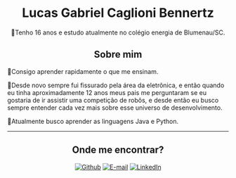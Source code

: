 <h1 align="center">Lucas Gabriel Caglioni Bennertz</h1>

<p align="center"> 🔹Tenho 16 anos e estudo atualmente no colégio energia de Blumenau/SC.</p>

<h2 align="center">Sobre mim</h2>

   <p> 🔹Consigo aprender rapidamente o que me ensinam.</p>

   <p> 🔹Desde novo sempre fui fissurado pela área da eletrônica, e então quando eu tinha aproximadamente 12 anos meus pais me perguntaram se eu gostaria de ir assistir uma competição de robôs, e desde então eu busco sempre entender cada vez mais sobre esse universo de desenvolvimento.</p>

   <p> 🔹Atualmente busco aprender as linguagens Java e Python.</p>
<hr>
 <h2 align="center">Onde me encontrar?</h2>
 <div align="center">

 [![Github](https://img.shields.io/badge/Github-000?style=for-the-badge&logo=Github&logoColor=fffff)](https://github.com/lucasbennertz) [![E-mail](https://img.shields.io/badge/-Email-000?style=for-the-badge&logo=microsoft-outlook&logoColor=White)](mailto:lucasgcbennertz@gmail.com) [![LinkedIn](https://img.shields.io/badge/LinkedIn-0077B5?style=for-the-badge&logo=linkedin&logoColor=white)](https://www.linkedin.com/in/lucas-bennertz/)
</div>